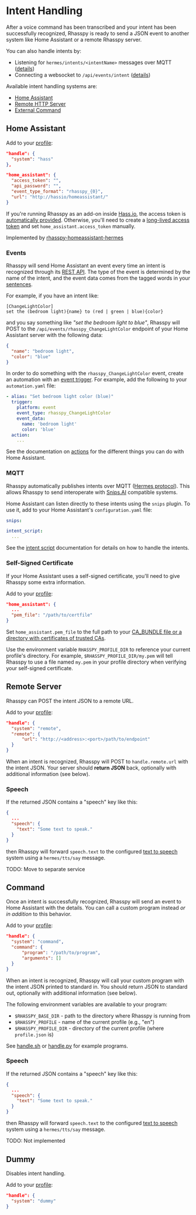 # Intent Handling

After a voice command has been transcribed and your intent has been successfully recognized, Rhasspy is ready to send a JSON event to another system like Home Assistant or a remote Rhasspy server.

You can also handle intents by:

* Listening for `hermes/intents/<intentName>` messages over MQTT ([details](intent-recognition.md#mqtthermes))
* Connecting a websocket to `/api/events/intent` ([details](reference.md#websocket-api))

Available intent handling systems are:

* [Home Assistant](#home-assistant)
* [Remote HTTP Server](#remote-server)
* [External Command](#command)

## Home Assistant

Add to your [profile](profiles.md):

```json
"handle": {
  "system": "hass"
},

"home_assistant": {
  "access_token": "",
  "api_password": "",
  "event_type_format": "rhasspy_{0}",
  "url": "http://hassio/homeassistant/"
}
```

If you're running Rhasspy as an add-on inside [Hass.io](https://www.home-assistant.io/hassio/), the access token is [automatically provided](https://developers.home-assistant.io/docs/en/hassio_addon_communication.html#hassio-api). Otherwise, you'll need to create a [long-lived access token](https://www.home-assistant.io/docs/authentication/) and set `home_assistant.access_token` manually.

Implemented by [rhasspy-homeassistant-hermes](https://github.com/rhasspy/rhasspy-homeassistant-hermes)

### Events

Rhasspy will send Home Assistant an event every time an intent is recognized through its [REST API](https://developers.home-assistant.io/docs/en/external_api_rest.html#post-api-events-lt-event-type). The type of the event is determined by the name of the intent, and the event data comes from the tagged words in your [sentences](training.md#sentencesini).

For example, if you have an intent like:

```
[ChangeLightColor]
set the (bedroom light){name} to (red | green | blue){color}
```

and you say something like *"set the bedroom light to blue"*, Rhasspy will POST to the `/api/events/rhasspy_ChangeLightColor` endpoint of your Home Assistant server with the following data:

```json
{
  "name": "bedroom light",
  "color": "blue"
}
```

In order to do something with the `rhasspy_ChangeLightColor` event, create an automation with an [event trigger](https://www.home-assistant.io/docs/automation/trigger/#event-trigger). For example, add the following to your `automation.yaml` file:

```yaml
- alias: "Set bedroom light color (blue)"
  trigger:
    platform: event
    event_type: rhasspy_ChangeLightColor
    event_data:
      name: 'bedroom light'
      color: 'blue'
  action:
    ...
```

See the documentation on [actions](https://www.home-assistant.io/docs/automation/action/) for the different things you can do with Home Assistant.

### MQTT

Rhasspy automatically publishes intents over MQTT ([Hermes protocol](https://docs.snips.ai/reference/dialogue#intent)).
This allows Rhasspy to send interoperate with [Snips.AI](https://snips.ai/) compatible systems.

Home Assistant can listen directly to these intents using the `snips` plugin.
To use it, add to your Home Assistant's `configuration.yaml` file:

```yaml
snips:

intent_script:
  ...
```

See the [intent script](https://www.home-assistant.io/components/intent_script/) documentation for details on how to handle the intents.

### Self-Signed Certificate

If your Home Assistant uses a self-signed certificate, you'll need to give Rhasspy some extra information.

Add to your [profile](profiles.md):

```json
"home_assistant": {
  ...
  "pem_file": "/path/to/certfile"
}
```

Set `home_assistant.pem_file` to the full path to your <a href="http://docs.python-requests.org/en/latest/user/advanced/#ssl-cert-verification">CA_BUNDLE file or a directory with certificates of trusted CAs</a>.

Use the environment variable `RHASSPY_PROFILE_DIR` to reference your current profile's directory. For example, `$RHASSPY_PROFILE_DIR/my.pem` will tell Rhasspy to use a file named `my.pem` in your profile directory when verifying your self-signed certificate.

## Remote Server

Rhasspy can POST the intent JSON to a remote URL.

Add to your [profile](profiles.md):

```json
"handle": {
  "system": "remote",
  "remote": {
      "url": "http://<address>:<port>/path/to/endpoint"
  }
}
```

When an intent is recognized, Rhasspy will POST to `handle.remote.url` with the intent JSON. Your server should **return JSON** back, optionally with additional information (see below).

### Speech

If the returned JSON contains a "speech" key like this:

```json
{
  ...
  "speech": {
    "text": "Some text to speak."
  }
}
```

then Rhasspy will forward `speech.text` to the configured [text to speech](text-to-speech.md) system using a `hermes/tts/say` message.

TODO: Move to separate service

## Command

Once an intent is successfully recognized, Rhasspy will send an event to Home Assistant with the details. You can call a custom program instead *or in addition* to this behavior.

Add to your [profile](profiles.md):

```json
"handle": {
  "system": "command",
  "command": {
      "program": "/path/to/program",
      "arguments": []
  }
}
```

When an intent is recognized, Rhasspy will call your custom program with the intent JSON printed to standard in. You should return JSON to standard out, optionally with additional information (see below).

The following environment variables are available to your program:

* `$RHASSPY_BASE_DIR` - path to the directory where Rhasspy is running from
* `$RHASSPY_PROFILE` - name of the current profile (e.g., "en")
* `$RHASSPY_PROFILE_DIR` - directory of the current profile (where `profile.json` is)

See [handle.sh](https://github.com/synesthesiam/rhasspy/blob/master/bin/mock-commands/handle.sh) or [handle.py](https://github.com/synesthesiam/rhasspy/blob/master/bin/mock-commands/handle.py) for example programs.

### Speech

If the returned JSON contains a "speech" key like this:

```json
{
  ...
  "speech": {
    "text": "Some text to speak."
  }
}
```

then Rhasspy will forward `speech.text` to the configured [text to speech](text-to-speech.md) system using a `hermes/tts/say` message.

TODO: Not implemented

## Dummy

Disables intent handling.

Add to your [profile](profiles.md):

```json
"handle": {
  "system": "dummy"
}
```

